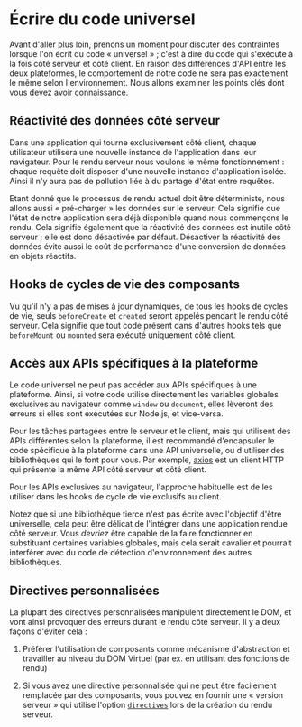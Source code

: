 # Écrire du code universel

Avant d'aller plus loin, prenons un moment pour discuter des contraintes lorsque l'on écrit du code « universel » ; c'est à dire du code qui s'exécute à la fois côté serveur et côté client. En raison des différences d'API entre les deux plateformes, le comportement de notre code ne sera pas exactement le même selon l'environnement. Nous allons examiner les points clés dont vous devez avoir connaissance.

## Réactivité des données côté serveur

Dans une application qui tourne exclusivement côté client, chaque utilisateur utilisera une nouvelle instance de l'application dans leur navigateur. Pour le rendu serveur nous voulons le même fonctionnement : chaque requête doit disposer d'une nouvelle instance d'application isolée. Ainsi il n'y aura pas de pollution liée à du partage d'état entre requêtes.

Etant donné que le processus de rendu actuel doit être déterministe, nous allons aussi « pré-charger » les données sur le serveur. Cela signifie que l'état de notre application sera déjà disponible quand nous commençons le rendu. Cela signifie également que la réactivité des données est inutile côté serveur ; elle est donc désactivée par défaut. Désactiver la réactivité des données évite aussi le coût de performance d'une conversion de données en objets réactifs.

## Hooks de cycles de vie des composants

Vu qu'il n'y a pas de mises à jour dynamiques, de tous les hooks de cycles de vie, seuls `beforeCreate` et `created` seront appelés pendant le rendu côté serveur. Cela signifie que tout code présent dans d'autres hooks tels que `beforeMount` ou `mounted` sera exécuté uniquement côté client.

## Accès aux APIs spécifiques à la plateforme

Le code universel ne peut pas accéder aux APIs spécifiques à une plateforme. Ainsi, si votre code utilise directement les variables globales exclusives au navigateur comme `window` ou `document`, elles lèveront des erreurs si elles sont exécutées sur Node.js, et vice-versa.

Pour les tâches partagées entre le serveur et le client, mais qui utilisent des APIs différentes selon la plateforme, il est recommandé d'encapsuler le code spécifique à la plateforme dans une API universelle, ou d'utiliser des bibliothèques qui le font pour vous. Par exemple, [axios](https://github.com/mzabriskie/axios) est un client HTTP qui présente la même API côté serveur et côté client.

Pour les APIs exclusives au navigateur, l'approche habituelle est de les utiliser dans les hooks de cycle de vie exclusifs au client.

Notez que si une bibliothèque tierce n'est pas écrite avec l'objectif d'être universelle, cela peut être délicat de l'intégrer dans une application rendue côté serveur. Vous *devriez* être capable de la faire fonctionner en substituant certaines variables globales, mais cela serait cavalier et pourrait interférer avec du code de détection d'environnement des autres bibliothèques.

## Directives personnalisées

La plupart des directives personnalisées manipulent directement le DOM, et vont ainsi provoquer des erreurs durant le rendu côté serveur. Il y a deux façons d'éviter cela :

1. Préférer l'utilisation de composants comme mécanisme d'abstraction et travailler au niveau du DOM Virtuel (par ex. en utilisant des fonctions de rendu)

2. Si vous avez une directive personnalisée qui ne peut être facilement remplacée par des composants, vous pouvez en fournir une « version serveur » qui utilise l'option [`directives`](./api.md#directives) lors de la création du rendu serveur.